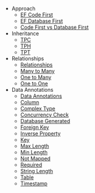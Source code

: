 - Approach
   - [EF Code First](/ef-code-first)
   - [EF Database First](/ef-database-first)
   - [Code First vs Database First](/code-first-vs-database-first)
- Inheritance
   - [TPC](/tpc)
   - [TPH](/tph)
   - [TPT](/tpt)
- Relationships
   - [Relationships](/relationships)
   - [Many to Many](/many-to-many-relationship)
   - [One to Many](/one-to-many-relationship)
   - [One to One](/one-to-one-relationship)
- Data Annotations
   - [Data Annotations](/data-annotations)
   - [Column](/column)
   - [Complex Type](/complex-type)
   - [Concurrency Check](/concurrency-check)
   - [Database Generated](/database-generated)
   - [Foreign Key](/foreign-key)
   - [Inverse Property](/inverse-property)
   - [Key](/key)
   - [Max Length](/max-length)
   - [Min Length](/min-length)
   - [Not Mapped](/not-mapped)
   - [Required](/required)
   - [String Length](/string-length)
   - [Table](/table)
   - [Timestamp](/timestamp)